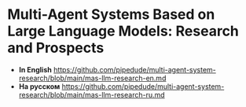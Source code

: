 # Multi-Agent Systems Based on Large Language Models: Research and Prospects

* **In English** https://github.com/pipedude/multi-agent-system-research/blob/main/mas-llm-research-en.md
* **На русском** https://github.com/pipedude/multi-agent-system-research/blob/main/mas-llm-research-ru.md
